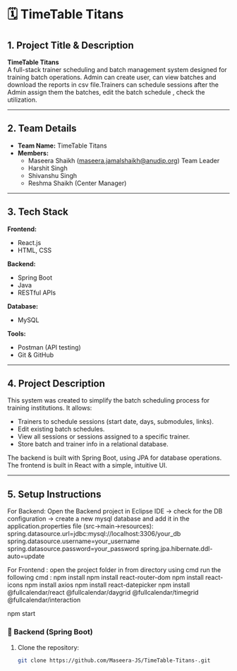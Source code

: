 # 🗓️ TimeTable Titans

## 1. Project Title & Description

**TimeTable Titans**  
A full-stack trainer scheduling and batch management system designed for training batch operations. Admin can create user, can view batches and download the reports in csv file.Trainers can schedule sessions after the Admin assign them the batches, edit the batch schedule , check the utilization.

---

## 2. Team Details

- **Team Name:** TimeTable Titans  
- **Members:**
  - Maseera Shaikh (maseera.jamalshaikh@anudip.org)   Team Leader
  -  Harshit Singh
  -  Shivanshu Singh
  -  Reshma Shaikh (Center Manager)

---

## 3. Tech Stack

**Frontend:**
- React.js
- HTML, CSS 

**Backend:**
- Spring Boot
- Java
- RESTful APIs

**Database:**
- MySQL

**Tools:**
- Postman (API testing)
- Git & GitHub 

---

## 4. Project Description

This system was created to simplify the batch scheduling process for training institutions. It allows:

- Trainers to schedule sessions (start date, days, submodules, links).
- Edit existing batch schedules.
- View all sessions or sessions assigned to a specific trainer.
- Store batch and trainer info in a relational database.

The backend is built with Spring Boot, using JPA for database operations. The frontend is built in React with a simple, intuitive UI.

---

## 5. Setup Instructions
For Backend:
Open the Backend project in Eclipse IDE -> check for the DB configuration -> create a new mysql database and add it in the application.properties file (src->main->resources): 
spring.datasource.url=jdbc:mysql://localhost:3306/your_db
spring.datasource.username=your_username
spring.datasource.password=your_password
spring.jpa.hibernate.ddl-auto=update

For Frontend :
open the project folder in from directory using cmd
run the following cmd :
npm install 
npm install react-router-dom
npm install react-icons
npm install axios
npm install react-datepicker
npm install @fullcalendar/react @fullcalendar/daygrid @fullcalendar/timegrid @fullcalendar/interaction

npm start


### 🧩 Backend (Spring Boot)

1. Clone the repository:
   ```bash
   git clone https://github.com/Maseera-JS/TimeTable-Titans-.git
